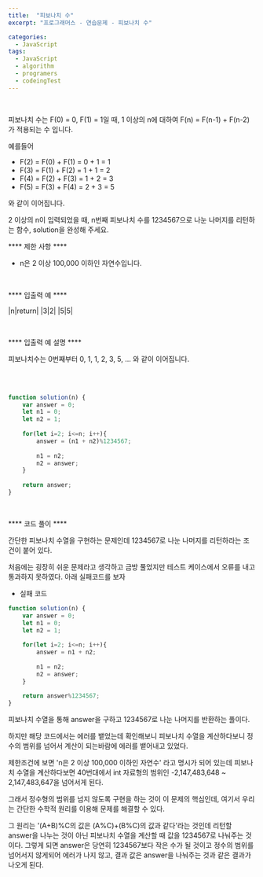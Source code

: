 ```yaml
---
title:  "피보나치 수"
excerpt: "프로그래머스 - 연습문제 - 피보나치 수"

categories:
  - JavaScript
tags: 
  - JavaScript
  - algorithm 
  - programers
  - codeingTest
---
```


<br/>

피보나치 수는 F(0) = 0, F(1) = 1일 때, 1 이상의 n에 대하여 F(n) = F(n-1) + F(n-2) 가 적용되는 수 입니다.<br/>

예를들어

 - F(2) = F(0) + F(1) = 0 + 1 = 1
 - F(3) = F(1) + F(2) = 1 + 1 = 2
 - F(4) = F(2) + F(3) = 1 + 2 = 3
 - F(5) = F(3) + F(4) = 2 + 3 = 5

와 같이 이어집니다.

2 이상의 n이 입력되었을 때, n번째 피보나치 수를 1234567으로 나눈 나머지를 리턴하는 함수, solution을 완성해 주세요.


 **** 제한 사항 ****

  - n은 2 이상 100,000 이하인 자연수입니다.

<br/>

 **** 입출력 예 ****

 |n|return|
 |3|2|
 |5|5|

<br/>

**** 입출력 예 설명 ****

피보나치수는 0번째부터 0, 1, 1, 2, 3, 5, ... 와 같이 이어집니다.

<br/><br/>


```javascript
function solution(n) {
    var answer = 0;
    let n1 = 0;
    let n2 = 1;
    
    for(let i=2; i<=n; i++){
        answer = (n1 + n2)%1234567;
        
        n1 = n2;
        n2 = answer;
    }
    
    return answer;
}
```

<br/>

**** 코드 풀이 ****

간단한 피보나치 수열을 구현하는 문제인데 1234567로 나눈 나머지를 리턴하라는 조건이 붙어 있다.

처음에는 굉장히 쉬운 문제라고 생각하고 금방 풀었지만 테스트 케이스에서 오류를 내고 통과하지 못하였다.
아래 실패코드를 보자

* 실패 코드

```javascript
function solution(n) {
    var answer = 0;
    let n1 = 0;
    let n2 = 1;
    
    for(let i=2; i<=n; i++){
        answer = n1 + n2;
        
        n1 = n2;
        n2 = answer;
    }
    
    return answer%1234567;
}
```

피보나치 수열을 통해 answer을 구하고 1234567로 나눈 나머지를 반환하는 풀이다.

하지만 해당 코드에서는 에러를 뱉었는데 확인해보니 피보나치 수열을 계산하다보니 정수의 범위를 넘어서 계산이 되는바람에 에러를 뱉어내고 있었다.

제한조건에 보면 'n은 2 이상 100,000 이하인 자연수' 라고 명시가 되어 있는데 피보나치 수열을 계산하다보면 40번대에서 int 자료형의 범위인 -2,147,483,648 ~ 2,147,483,647을 넘어서게 된다.

그래서 정수형의 범위를 넘지 않도록 구현을 하는 것이 이 문제의 핵심인데, 여기서 우리는 간단한 수학적 원리를 이용해 문제를 해결할 수 있다.

그 원리는 '(A+B)%C의 값은 (A%C)+(B%C)의 값과 같다'라는 것인데 리턴할 answer을 나누는 것이 아닌 피보나치 수열을 계산할 때 값을 1234567로 나눠주는 것이다. 그렇게 되면 answer은 당연히 1234567보다 작은 수가 될 것이고 정수의 범위를 넘어서지 않게되어 에러가 나지 않고, 결과 값은 answer을 나눠주는 것과 같은 결과가 나오게 된다.


